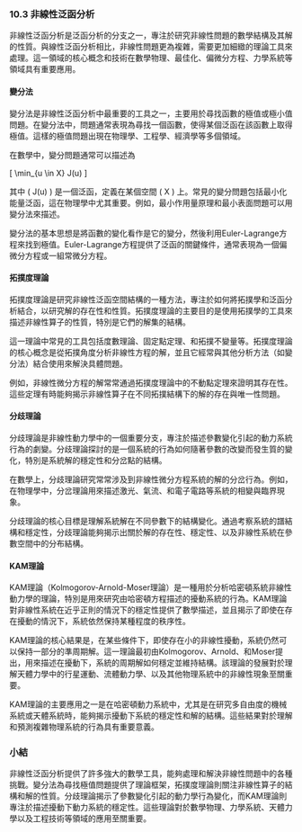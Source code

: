 ### 10.3 非線性泛函分析

非線性泛函分析是泛函分析的分支之一，專注於研究非線性問題的數學結構及其解的性質。與線性泛函分析相比，非線性問題更為複雜，需要更加細緻的理論工具來處理。這一領域的核心概念和技術在數學物理、最佳化、偏微分方程、力學系統等領域具有重要應用。

#### 變分法

變分法是非線性泛函分析中最重要的工具之一，主要用於尋找函數的極值或極小值問題。在變分法中，問題通常表現為尋找一個函數，使得某個泛函在該函數上取得極值。這樣的極值問題出現在物理學、工程學、經濟學等多個領域。

在數學中，變分問題通常可以描述為

\[
\min_{u \in X} J(u)
\]

其中 \( J(u) \) 是一個泛函，定義在某個空間 \( X \) 上。常見的變分問題包括最小化能量泛函，這在物理學中尤其重要。例如，最小作用量原理和最小表面問題可以用變分法來描述。

變分法的基本思想是將函數的變化看作是它的變分，然後利用Euler-Lagrange方程來找到極值。Euler-Lagrange方程提供了泛函的關鍵條件，通常表現為一個偏微分方程或一組常微分方程。

#### 拓撲度理論

拓撲度理論是研究非線性泛函空間結構的一種方法，專注於如何將拓撲學和泛函分析結合，以研究解的存在性和性質。拓撲度理論的主要目的是使用拓撲學的工具來描述非線性算子的性質，特別是它們的解集的結構。

這一理論中常見的工具包括度數理論、固定點定理、和拓撲不變量等。拓撲度理論的核心概念是從拓撲角度分析非線性方程的解，並且它經常與其他分析方法（如變分法）結合使用來解決具體問題。

例如，非線性微分方程的解常常通過拓撲度理論中的不動點定理來證明其存在性。這些定理有時能夠揭示非線性算子在不同拓撲結構下的解的存在與唯一性問題。

#### 分歧理論

分歧理論是非線性動力學中的一個重要分支，專注於描述參數變化引起的動力系統行為的劇變。分歧理論探討的是一個系統的行為如何隨著參數的改變而發生質的變化，特別是系統解的穩定性和分岔點的結構。

在數學上，分歧理論研究常常涉及到非線性微分方程系統的解的分岔行為。例如，在物理學中，分岔理論用來描述激光、氣流、和電子電路等系統的相變與臨界現象。

分歧理論的核心目標是理解系統解在不同參數下的結構變化。通過考察系統的譜結構和穩定性，分歧理論能夠揭示出關於解的存在性、穩定性、以及非線性系統在參數空間中的分布結構。

#### KAM理論

KAM理論（Kolmogorov-Arnold-Moser理論）是一種用於分析哈密頓系統非線性動力學的理論，特別是用來研究由哈密頓方程描述的擾動系統的行為。KAM理論對非線性系統在近乎正則的情況下的穩定性提供了數學描述，並且揭示了即使在存在擾動的情況下，系統依然保持某種程度的秩序性。

KAM理論的核心結果是，在某些條件下，即使存在小的非線性擾動，系統仍然可以保持一部分的準周期解。這一理論最初由Kolmogorov、Arnold、和Moser提出，用來描述在擾動下，系統的周期解如何穩定並維持結構。該理論的發展對於理解天體力學中的行星運動、流體動力學、以及其他物理系統中的非線性現象至關重要。

KAM理論的主要應用之一是在哈密頓動力系統中，尤其是在研究多自由度的機械系統或天體系統時，能夠揭示擾動下系統的穩定性和解的結構。這些結果對於理解和預測複雜物理系統的行為具有重要意義。

### 小結

非線性泛函分析提供了許多強大的數學工具，能夠處理和解決非線性問題中的各種挑戰。變分法為尋找極值問題提供了理論框架，拓撲度理論則關注非線性算子的結構和解的性質。分歧理論揭示了參數變化引起的動力學行為變化，而KAM理論則專注於描述擾動下動力系統的穩定性。這些理論對於數學物理、力學系統、天體力學以及工程技術等領域的應用至關重要。
